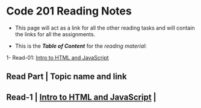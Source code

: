 # Code 201 Reading Notes

* This page will act as a link for all the other reading tasks and will contain the links for all the assignments.

* This is the ***Table of Content*** for the *reading material*:

1- Read-01: [Intro to HTML and JavaScript](https://badwan95.github.io/reading-notes/class/class-01.md)
 

 Read Part                   |       Topic name and link
------------------------------------------------------------------
Read-1                       | [Intro to HTML and JavaScript](https://badwan95.github.io/reading-notes/class/class-01.md)
                             |
------------------------------------------------------------------